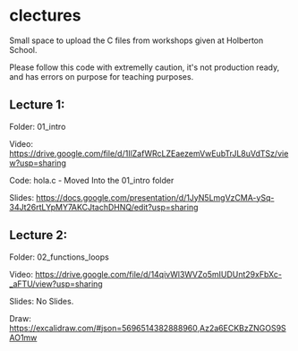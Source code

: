 # clectures
Small space to upload the C files from workshops given at Holberton School.

Please follow this code with extremelly caution, it's not production ready, and has errors on purpose for teaching purposes.

## Lecture 1:

Folder: 01_intro

Video: https://drive.google.com/file/d/1IlZafWRcLZEaezemVwEubTrJL8uVdTSz/view?usp=sharing

Code: hola.c - Moved Into the 01_intro folder

Slides: https://docs.google.com/presentation/d/1JyN5LmgVzCMA-ySq-34Jt26rtLYpMY7AKCJtachDHNQ/edit?usp=sharing

## Lecture 2:

Folder: 02_functions_loops

Video: https://drive.google.com/file/d/14qivWl3WVZo5mIUDUnt29xFbXc-_aFTU/view?usp=sharing

Slides: No Slides.

Draw: https://excalidraw.com/#json=5696514382888960,Az2a6ECKBzZNGOS9SAO1mw
